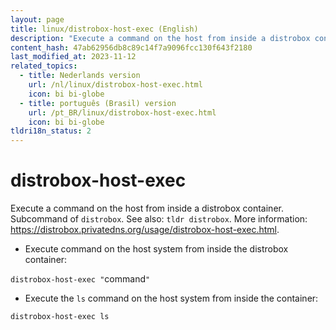 ```yaml
---
layout: page
title: linux/distrobox-host-exec (English)
description: "Execute a command on the host from inside a distrobox container."
content_hash: 47ab62956db8c89c14f7a9096fcc130f643f2180
last_modified_at: 2023-11-12
related_topics:
  - title: Nederlands version
    url: /nl/linux/distrobox-host-exec.html
    icon: bi bi-globe
  - title: português (Brasil) version
    url: /pt_BR/linux/distrobox-host-exec.html
    icon: bi bi-globe
tldri18n_status: 2
---
```

# distrobox-host-exec

Execute a command on the host from inside a distrobox container.
Subcommand of `distrobox`. See also: `tldr distrobox`.
More information: <https://distrobox.privatedns.org/usage/distrobox-host-exec.html>.

- Execute command on the host system from inside the distrobox container:

`distrobox-host-exec "`<span class="tldr-var badge badge-pill bg-dark-lm bg-white-dm text-white-lm text-dark-dm font-weight-bold">command</span>`"`

- Execute the `ls` command on the host system from inside the container:

`distrobox-host-exec ls`

